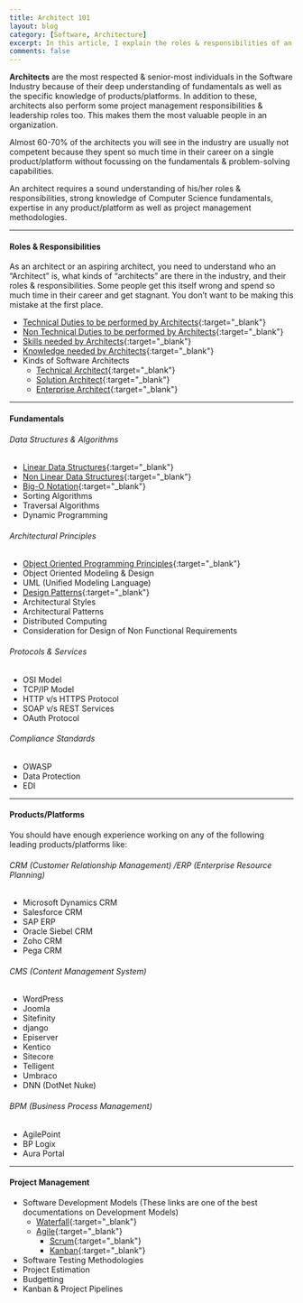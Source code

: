 ```yaml
---
title: Architect 101
layout: blog
category: [Software, Architecture]
excerpt: In this article, I explain the roles & responsibilities of an architect and what knowledge should he/she posssess.
comments: false
---
```


**Architects** are the most respected & senior-most individuals in the Software Industry because of their deep understanding of fundamentals as well as the specific knowledge of products/platforms. In addition to these, architects also perform some project management responsibilities & leadership roles too. This makes them the most valuable people in an organization.

Almost 60-70% of the architects you will see in the industry are usually not competent because they spent so much time in their career on a single product/platform without focussing on the fundamentals & problem-solving capabilities.

An architect requires a sound understanding of his/her roles & responsibilities, strong knowledge of Computer Science fundamentals, expertise in any product/platform as well as project management methodologies.

---

#### Roles & Responsibilities

As an architect or an aspiring architect, you need to understand who an “Architect” is, what kinds of “architects” are there in the industry, and their roles & responsibilities. Some people get this itself wrong and spend so much time in their career and get stagnant. You don’t want to be making this mistake at the first place.

- [Technical Duties to be performed by Architects](/technical-duties-to-be-performed-by-architects/){:target="\_blank"}
- [Non Technical Duties to be performed by Architects](/non-technical-duties-to-be-performed-by-architects/){:target="\_blank"}
- [Skills needed by Architects](/skills-needed-by-architects/){:target="\_blank"}
- [Knowledge needed by Architects](/knowledge-needed-by-architects/){:target="\_blank"}
- Kinds of Software Architects
  - [Technical Architect](/who-is-a-technical-architect-what-do-they-do/){:target="\_blank"}
  - [Solution Architect](/who-is-a-solution-architect-what-do-they-do/){:target="\_blank"}
  - [Enterprise Architect](/who-is-an-enterprise-architect-what-do-they-do/){:target="\_blank"}

---

#### Fundamentals

###### Data Structures & Algorithms

- [Linear Data Structures](/what-are-linear-data-structures/){:target="\_blank"}
- [Non Linear Data Structures](/what-are-non-linear-data-structures/){:target="\_blank"}
- [Big-O Notation](/big-o-analysis/){:target="\_blank"}
- Sorting Algorithms
- Traversal Algorithms
- Dynamic Programming

###### Architectural Principles

- [Object Oriented Programming Principles](/object-oriented-programming-principles/){:target="\_blank"}
- Object Oriented Modeling & Design
- UML (Unified Modeling Language)
- [Design Patterns](/what-are-design-patterns/){:target="\_blank"}
- Architectural Styles
- Architectural Patterns
- Distributed Computing
- Consideration for Design of Non Functional Requirements

###### Protocols & Services

- OSI Model
- TCP/IP Model
- HTTP v/s HTTPS Protocol
- SOAP v/s REST Services
- OAuth Protocol

###### Compliance Standards

- OWASP
- Data Protection
- EDI

---

#### Products/Platforms

You should have enough experience working on any of the following leading products/platforms like:

###### CRM (Customer Relationship Management) /ERP (Enterprise Resource Planning)

- Microsoft Dynamics CRM
- Salesforce CRM
- SAP ERP
- Oracle Siebel CRM
- Zoho CRM
- Pega CRM

###### CMS (Content Management System)

- WordPress
- Joomla
- Sitefinity
- django
- Episerver
- Kentico
- Sitecore
- Telligent
- Umbraco
- DNN (DotNet Nuke)

###### BPM (Business Process Management)

- AgilePoint
- BP Logix
- Aura Portal

---

#### Project Management

- Software Development Models (These links are one of the best documentations on Development Models)
  - [Waterfall](https://www.smartsheet.com/agile-vs-scrum-vs-waterfall-vs-kanban#waterfall-methodology-){:target="\_blank"}
  - [Agile](https://www.smartsheet.com/agile-vs-scrum-vs-waterfall-vs-kanban#what-is-agile){:target="\_blank"}
    - [Scrum](https://www.smartsheet.com/agile-vs-scrum-vs-waterfall-vs-kanban#scrum-methodology-){:target="\_blank"}
    - [Kanban](https://www.smartsheet.com/agile-vs-scrum-vs-waterfall-vs-kanban#kanban){:target="\_blank"}
- Software Testing Methodologies
- Project Estimation
- Budgetting
- Kanban & Project Pipelines
